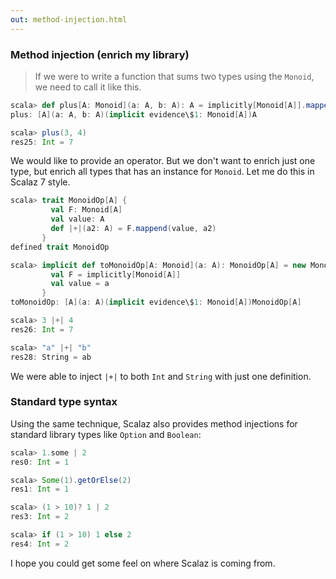 ```yaml
---
out: method-injection.html
---
```


### Method injection (enrich my library)

> If we were to write a function that sums two types using the `Monoid`, we need to call it like this.

```scala
scala> def plus[A: Monoid](a: A, b: A): A = implicitly[Monoid[A]].mappend(a, b)
plus: [A](a: A, b: A)(implicit evidence\$1: Monoid[A])A

scala> plus(3, 4)
res25: Int = 7
```

We would like to provide an operator. But we don't want to enrich just one type, but enrich all types that has an instance for `Monoid`. Let me do this in Scalaz 7 style.

```scala
scala> trait MonoidOp[A] {
         val F: Monoid[A]
         val value: A
         def |+|(a2: A) = F.mappend(value, a2)
       }
defined trait MonoidOp

scala> implicit def toMonoidOp[A: Monoid](a: A): MonoidOp[A] = new MonoidOp[A] {
         val F = implicitly[Monoid[A]]
         val value = a
       }
toMonoidOp: [A](a: A)(implicit evidence\$1: Monoid[A])MonoidOp[A]

scala> 3 |+| 4
res26: Int = 7

scala> "a" |+| "b"
res28: String = ab
```

We were able to inject `|+|` to both `Int` and `String` with just one definition.

### Standard type syntax

Using the same technique, Scalaz also provides method injections for standard library types like `Option` and `Boolean`:

```scala
scala> 1.some | 2
res0: Int = 1

scala> Some(1).getOrElse(2)
res1: Int = 1

scala> (1 > 10)? 1 | 2
res3: Int = 2

scala> if (1 > 10) 1 else 2
res4: Int = 2
```

I hope you could get some feel on where Scalaz is coming from.
